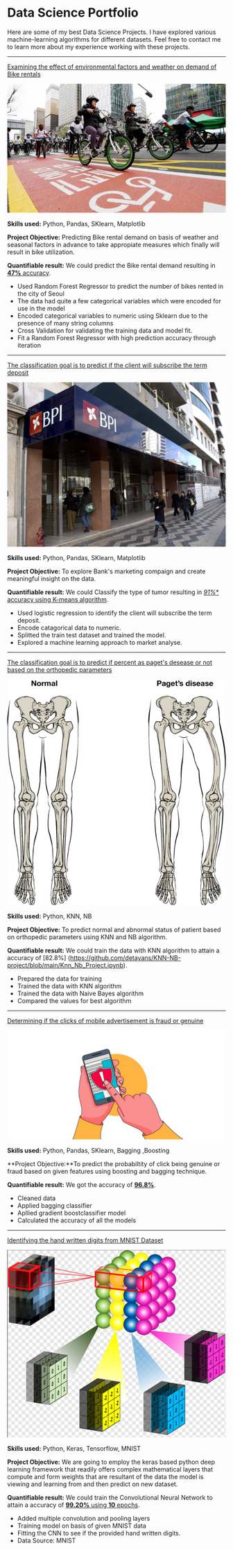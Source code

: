 # Data Science Portfolio

Here are some of my best Data Science Projects. I have explored various machine-learning algorithms for different datasets. Feel free to contact me to learn more about my experience working with these projects.

***

[Examining the effect of environmental factors and weather on demand of Bike rentals](https://github.com/detayans/Linear-Regression-Project/blob/main/Project_linear_Regression.ipynb)

<img src="images/seoul-bikes.jpeg?raw=true"/>

**Skills used:** Python, Pandas, SKlearn, Matplotlib

**Project Objective:** Predicting Bike rental demand on basis of weather and seasonal factors in advance to take appropiate measures which finally will result in bike utilization.

**Quantifiable result:** We could predict the Bike rental demand resulting in [**47%** accuracy](https://github.com/detayans/Linear-Regression-Project/blob/main/Project_linear_Regression.ipynb).

- Used Random Forest Regressor to predict the number of bikes rented in the city of Seoul
- The data had quite a few categorical variables which were encoded for use in the model
- Encoded categorical variables to numeric using Sklearn due to the presence of many string columns
- Cross Validation for validating the training data and model fit.
- Fit a Random Forest Regressor with high prediction accuracy through iteration

***

[The classification goal is to predict if the client will subscribe the term deposit](https://github.com/detayans/Logistic-Regression-Project/blob/main/ProjectLogisticReg.ipynb)

<img src="images/image.jpg?raw=true"/>

**Skills used:** Python, Pandas, SKlearn, Matplotlib

**Project Objective:** To explore Bank's marketing compaign and create meaningful insight on the data.

**Quantifiable result:** We could Classify the type of tumor resulting in [*91%** accuracy using K-means algorithm](https://github.com/detayans/Logistic-Regression-Project/blob/main/ProjectLogisticReg.ipynb).

- Used logistic regression to identify the client will subscribe the term deposit.
- Encode catagorical data to numeric.
- Splitted the train test dataset and trained the model.
- Explored a machine learning approach to market analyse.

***

[The classification goal is to predict if percent as paget's desease or not based on the orthopedic parameters](https://github.com/detayans/KNN-NB-project/blob/main/Knn_Nb_Project.ipynb)

<img src="images/Bio.png?raw=true"/>

**Skills used:** Python, KNN, NB

**Project Objective:** To predict normal and abnormal status of patient based on orthopedic parameters using KNN and NB algorithm. 

**Quantifiable result:** We could train the data with KNN algorithm to attain a accuracy of [82.8%] (https://github.com/detayans/KNN-NB-project/blob/main/Knn_Nb_Project.ipynb).

- Prepared the data for training
- Trained the data with KNN algorithm
- Trained the data with Naive Bayes algorithm
- Compared the values for best algorithm

***

[Determining if the clicks of mobile advertisement is fraud or genuine ](https://github.com/detayans/Bagging-and-Boosting-Project/blob/main/ProjectBagging%26Boosting.ipynb)

<img src="images/talkingdata.jpeg?raw=true"/>

**Skills used:** Python, Pandas, SKlearn, Bagging ,Boosting

**Project Objective:**To predict the probabiltity of click being genuine or fraud based on given features using boosting and bagging technique.

**Quantifiable result:** We got the accuracy of [**96.8%**](https://github.com/detayans/Bagging-and-Boosting-Project/blob/main/ProjectBagging%26Boosting.ipynb).

- Cleaned data
- Applied bagging classifier
- Apllied gradient boostclassifier model
- Calculated the accuracy of all the models

***

[Identifying the hand written digits from MNIST Dataset](https://github.com/detayans/Hand_writting_recognition_project/blob/main/Hand_writting_recognition_project.ipynb)

<img src="images/keras1.jpg?raw=true"/>

**Skills used:** Python, Keras, Tensorflow, MNIST

**Project Objective:** We are going to employ the keras based python deep learning framework that readily offers complex mathematical layers that compute and form weights that are resultant of the data the model is viewing and learning from and then predict on new dataset.

**Quantifiable result:** We could train the Convolutional Neural Network to attain a accuracy of [**99.20%** using **10** epochs](https://github.com/detayans/Hand_writting_recognition_project/blob/main/Hand_writting_recognition_project.ipynb).

- Added multiple convolution and pooling layers
- Training model on basis of given MNIST data
- Fitting the CNN to see if the provided hand written digits.
- Data Source: MNIST